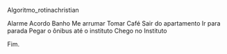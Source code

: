 Algoritmo_rotinachristian

  Alarme 
  Acordo 
  Banho 
  Me arrumar 
  Tomar Café 
  Sair do apartamento 
  Ir para parada 
  Pegar o ônibus até o instituto 
  Chego no Instituto 

Fim.
